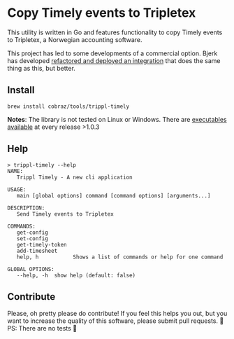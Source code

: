 # Copy Timely events to Tripletex

This utility is written in Go and features functionality to copy Timely events to Tripletex, a Norwegian accounting software.

This project has led to some developments of a commercial option. Bjerk has developed [refactored and deployed an integration](https://www.tripletex.no/integrasjoner/timely/) that does the same thing as this, but better.

## Install

```shell
brew install cobraz/tools/trippl-timely
```

**Notes**: The library is not tested on Linux or Windows. There are [executables available](https://github.com/cobraz/jira-to-tripletex/releases/latest) at every release >1.0.3

## Help

```shell
> trippl-timely --help
NAME:
   Trippl Timely - A new cli application

USAGE:
   main [global options] command [command options] [arguments...]

DESCRIPTION:
   Send Timely events to Tripletex

COMMANDS:
   get-config        
   set-config        
   get-timely-token  
   add-timesheet     
   help, h           Shows a list of commands or help for one command

GLOBAL OPTIONS:
   --help, -h  show help (default: false)
```

## Contribute

Please, oh pretty please do contribute! If you feel this helps you out, but you want to increase the quality of this software, please submit pull requests. 🎉 PS: There are no tests 🤷
